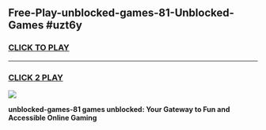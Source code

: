 
## Free-Play-unblocked-games-81-Unblocked-Games #uzt6y
<h3>
<a href="https://news.freeplayer.one?title=unblocked-games-81&ref=8M">CLICK TO PLAY</a></h3>
<hr>

<h3>
<a href="https://news.freeplayer.one?title=unblocked-games-81&ref=8M">CLICK 2 PLAY</a>
  
</h3>

<a href="https://news.freeplayer.one?title=unblocked-games-81&ref=8M"><img src="https://clearcache.store/games.png"></a>


**unblocked-games-81 games unblocked: Your Gateway to Fun and Accessible Online Gaming**
